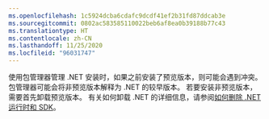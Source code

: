 ```yaml
---
ms.openlocfilehash: 1c5924dcba6cdafc9dcdf41ef2b31fd87ddcab3e
ms.sourcegitcommit: 0802ac583585110022beb6af8ea0b39188b77c43
ms.translationtype: HT
ms.contentlocale: zh-CN
ms.lasthandoff: 11/25/2020
ms.locfileid: "96031747"
---
```


使用包管理器管理 .NET 安装时，如果之前安装了预览版本，则可能会遇到冲突。 包管理器可能会将非预览版本解释为 .NET 的较早版本。 若要安装非预览版本，需要首先卸载预览版本。 有关如何卸载 .NET 的详细信息，请参阅[如何删除 .NET 运行时和 SDK](../remove-runtime-sdk-versions.md?pivots=os-linux#uninstall-net)。
